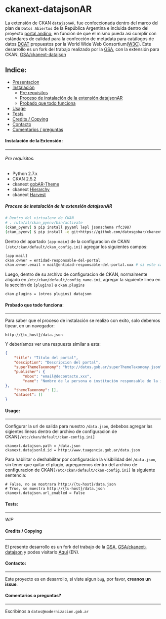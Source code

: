 # ckanext-datajsonAR

La extensión de CKAN `datajsonAR`, fue confeccionada dentro del marco del plan de `Datos Abiertos` de la República Argentina e incluida dentro del proyecto [portal andino](https://github.com/datosgobar/portal-andino), en función de que el mismo pueda asi cumplir con estándares de calidad para la confección de metadata para catálogos de datos [DCAT](https://www.w3.org/TR/vocab-dcat) propuestos por la World Wide Web Consortium([W3C](www.w3c.es)). 
Este desarrollo es un fork del trabajo realizado por la [GSA](https://github.com/GSA), con la extensión para CKAN, [GSA/ckanext-datajson](https://github.com/GSA/ckanext-datajson)

Indice:
------
+ [Presentacion](#ckanext-datajsonar)
+ [Instalación](##instalación-de-la-extensión)
    + [Pre requisitos](#pre-requisitos)
    + [Proceso de instalación de la extensión datajsonAR](#proceso-de-instalación-de-la-extensión-datajsonar)
    + [Probado que todo funciona](#probado-que-todo-funciona)
+ [Usage](#usage)
+ [Tests](#tests)
+ [Credits / Copying](#credits--copying)
+ [Contacto](#contacto)
+ [Comentarios / preguntas](#comentarios-o-preguntas)



#### Instalación de la Extensión:
---

###### Pre requisitos:
+ Python 2.7.x 
+ CKAN 2.5.2
+ ckanext [gobAR-Theme](https://github.com/gobabiertoAR/distribuible.datos.gob.ar)
+ ckanext [Hierarchy](https://github.com/datagovuk/ckanext-hierarchy)
+ ckanext [Harvest](https://github.com/ckan/ckanext-harvestt)

##### Proceso de instalación de la extensión datajsonAR
```bash
# Dentro del virtualenv de CKAN
# . ruta/al/ckan_pyenv/bin/activate
(ckan_pyenv) $ pip install pyyaml lepl jsonschema rfc3987
(ckan_pyenv) $ pip install -e git+https://github.com/datosgobar/ckanext-datajson.git#egg=ckanext-datajson
```
Dentro del apartado `[app:main]` de la configuracion de CKAN `(/etc/ckan/default/ckan_config.ini)` agregar los siguientes campos:
```bash
[app:mail]
ckan.owner = entidad-responsable-del-portal
ckan.owner.email = mail@entidad-responsable-del-portal.xxx # si este campo no se define, esta info se tomara del area de "contacto" de GobAr-Theme
```
Luego, dentro de su archivo de configuracion de CKAN, normalmente alojado en `/etc/ckan/default/config_name.ini`, agregar la siguiente linea en la sección de `[plugins]` a `ckan.plugins`

	ckan.plugins = (otros plugins) datajson

#### Probado que todo funciona:
---
Para saber que el proceso de instalación se realizo con exito, solo debemos tipear, en un navegador:
	
	http://{tu_host}/data.json

Y deberíamos ver una respuesta similar a esta:
```JSON
{
    "title": "Título del portal",
    "desciption": "Descripcion del portal",
    "superThemeTaxonomy": "http://datos.gob.ar/superThemeTaxonomy.json",
    "publisher": {
        "mbox": "email@decontacto.xxx",
        "name": "Nombre de la persona o institución responsable de la instancia CKAN."
},
	"themeTaxonomy": [],
	"dataset": []
}
```


#### Usage:
---
Configurar la url de salida para nuestro `/data.json`, debebos agregar las sigientes lineas dentro del archivo de configuracion 
de CKAN`[/etc/ckan/default/ckan-config.ini]`

	ckanext.datajson.path = /data.json
	ckanext.datajsonld.id = http://www.tuagencia.gob.ar/data.json

Para habilitar o deshabilitar por configuracion la visibilidad del `/data.json`, sin tener que quitar el plugin, agregaremos dentro del archivo de configuracion de CKAN`[/etc/ckan/default/ckan-config.ini]` la siguiente sentencia:
	
	# False, no se mostrara http://{tu-host}/data.json
	# True, se muestra http://{tu-host}/data.json
    ckanext.datajson.url_enabled = False 



#### Tests:
---
*WIP*


#### Credits / Copying
---
El presente desarrollo es un fork del trabajo de la [GSA](link), [GSA/ckanext-datajson](https://github.com/GSA/ckanext-datajson) y podes visitarlo [Aquí](https://github.com/GSA/ckanext-datajson/blob/master/README.md) (EN).

#### Contacto:
---
Este proyecto es en desarrollo, si viste algun `bug`, por favor, **creanos un issue**.

#### Comentarios o preguntas?
---
Escribinos a `datos@modernizacion.gob.ar`
